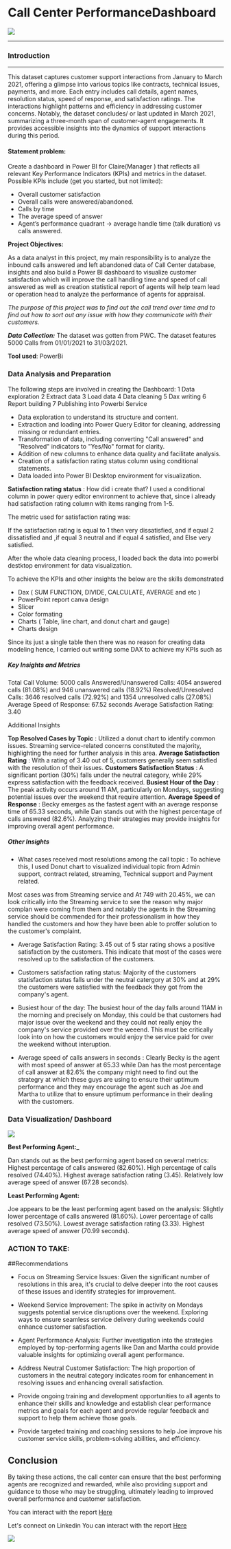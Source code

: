 # Call Center PerformanceDashboard

![](Call_center.jpg)
***

### Introduction 
---

This dataset captures customer support interactions from January to March 2021, offering a glimpse into various topics like contracts, technical issues, payments, and more. Each entry includes call details, agent names, resolution status, speed of response, and satisfaction ratings. The interactions highlight patterns and efficiency in addressing customer concerns. Notably, the dataset concludes/ or last updated in March 2021, summarizing a three-month span of customer-agent engagements. It provides accessible insights into the dynamics of support interactions during this period.

#### Statement problem:

Create a dashboard in Power BI for Claire(Manager ) that reflects all relevant Key Performance Indicators (KPIs) and metrics in the dataset. 
Possible KPIs include (get you started, but not limited):
- Overall customer satisfaction
- Overall calls were answered/abandoned.
- Calls by time
- The average speed of answer
- Agent’s performance quadrant -> average handle time (talk duration) vs calls answered.

**Project Objectives:** 

As a data analyst in this project, my main responsibility is to analyze the inbound calls answered and left abandoned data of Call Center database, insights and also build a Power BI dashboard to visualize customer satisfaction which will improve the call handling time and speed of call answered as well as creation statistical report of agents will help team lead or operation head to analyze the performance of agents for appraisal.


_The purpose of this project was to find out the call trend over time and to find out how to sort out any issue with how they communicate with their customers._

_**Data Collection:**_ The dataset was gotten from PWC. The dataset features 5000 Calls from 01/01/2021 to 31/03/2021.


**Tool used**: PowerBi 

### Data Analysis and Preparation 

The following steps are involved in creating the Dashboard: 
1 Data exploration
2 Extract data 
3 Load data 
4 Data cleaning
5 Dax writing 
6 Report building 
7 Publishing into Powerbi Service 


- Data exploration to understand its structure and content.
- Extraction and loading into Power Query Editor for cleaning, addressing missing or redundant entries.
- Transformation of data, including converting "Call answered" and "Resolved" indicators to "Yes/No" format for clarity.
- Addition of new columns to enhance data quality and facilitate analysis.
- Creation of a satisfaction rating status column using conditional statements.
- Data loaded into Power BI Desktop environment for visualization.


**Satisfaction rating status** : How did i create that? I used a conditional column in power query editor environment to achieve that, since i already had satisfaction rating column with items ranging from 1-5. 

The metric used for satisfaction rating was:

If the satisfaction rating is equal to 1 then very dissatisfied, and if equal 2 dissatisfied and ,if equal 3 neutral and if equal 4 satisfied, and Else very satisfied. 

After the whole data cleaning process, I loaded back the data into powerbi destktop environment for data visualization. 

To achieve the KPIs and other insights the below are the skills demonstrated 
- Dax ( SUM FUNCTION, DIVIDE, CALCULATE, AVERAGE and etc )
- PowerPoint report canva design 
- Slicer 
- Color formating 
- Charts ( Table, line chart, and donut chart and gauge)
- Charts design 


Since its just a single table then there was no reason for creating data modeling hence, I carried out writing some DAX to achieve my KPIs such as 

##### Key Insights and Metrics

Total Call Volume: 5000 calls
Answered/Unanswered Calls: 4054 answered calls (81.08%) and 946 unanswered calls (18.92%)
Resolved/Unresolved Calls: 3646 resolved calls (72.92%) and 1354 unresolved calls (27.08%)
Average Speed of Response: 67.52 seconds
Average Satisfaction Rating: 3.40

Additional Insights 

**Top Resolved Cases by Topic** : Utilized a donut chart to identify common issues. Streaming service-related concerns constituted the majority, highlighting the need for further analysis in this area.
**Average Satisfaction Rating** : With a rating of 3.40 out of 5, customers generally seem satisfied with the resolution of their issues.
**Customers Satisfaction Status** : A significant portion (30%) falls under the neutral category, while 29% express satisfaction with the feedback received.
**Busiest Hour of the Day** : The peak activity occurs around 11 AM, particularly on Mondays, suggesting potential issues over the weekend that require attention.
**Average Speed of Response** : Becky emerges as the fastest agent with an average response time of 65.33 seconds, while Dan stands out with the highest percentage of calls answered (82.6%). Analyzing their strategies may provide insights for improving overall agent performance.


##### Other Insights 
- What cases received most resolutions among the call topic : To achieve this, I used Donut chart to visualized individual topic from Admin support, contract related, streaming, Technical support  and Payment related. 

Most cases was from Streaming service and At 749 with 20.45%, we can look critically into the Streaming service to see the reason why major complan were coming from them and notably the agents in the Streaming service should be commended for their professionalism in how they handled the customers and how they have been able to proffer solution to the customer's complaint. 

- Average Satisfaction Rating: 3.45 out of 5 star rating shows a positive satisfaction by the customers. This indicate that most of the cases were resolved up to the satisfaction of the customers. 

- Customers satisfaction rating status: Majority of the customers statisfaction status falls under the neutral catergory at 30% and at 29% the customers were satisfied with the feedback they got from the company's agent. 

- Busiest hour of the day: The busiest hour of the day falls around 11AM in the morning and precisely on Monday, this could be that customers had major issue over the weekend and they could not really enjoy the company's service provided over the weeend. This must be critically look into on how the customers would enjoy the service paid for over the weekend without interuption. 

- Average speed of calls answers in seconds : Clearly Becky is the agent with most speed of answer at 65.33 while Dan has the most percentage of call answer at 82.6% the company might need to find out the strategry at which these guys are using to ensure their uptimum performance and they may encourage the agent such as Joe and Martha to utilize that to ensure uptimum performance in their dealing with the customers.

### Data Visualization/ Dashboard

![](Call_center_dashboard.JPG)

  __**Best Performing Agent**:___

Dan stands out as the best performing agent based on several metrics:
Highest percentage of calls answered (82.60%).
High percentage of calls resolved (74.40%).
Highest average satisfaction rating (3.45).
Relatively low average speed of answer (67.28 seconds).

__**Least Performing Agent**:__

Joe appears to be the least performing agent based on the analysis:
Slightly lower percentage of calls answered (81.60%).
Lower percentage of calls resolved (73.50%).
Lowest average satisfaction rating (3.33).
Highest average speed of answer (70.99 seconds).

### ACTION TO TAKE:

##Recommendations

- Focus on Streaming Service Issues: Given the significant number of resolutions in this area, it's crucial to delve deeper into the root causes of these issues and identify strategies for improvement.

- Weekend Service Improvement: The spike in activity on Mondays suggests potential service disruptions over the weekend. Exploring ways to ensure seamless service delivery during weekends could enhance customer satisfaction.

- Agent Performance Analysis: Further investigation into the strategies employed by top-performing agents like Dan and Martha could provide valuable insights for optimizing overall agent performance.

- Address Neutral Customer Satisfaction: The high proportion of customers in the neutral category indicates room for enhancement in resolving issues and enhancing overall satisfaction.


- Provide ongoing training and development opportunities to all agents to enhance their skills and knowledge and establish clear performance metrics and goals for each agent and provide regular feedback and support to help them achieve those goals.

- Provide targeted training and coaching sessions to help Joe improve his customer service skills, problem-solving abilities, and efficiency.

## Conclusion

By taking these actions, the call center can ensure that the best performing agents are recognized and rewarded, while also providing support and guidance to those who may be struggling, ultimately leading to improved overall performance and customer satisfaction.


You can interact with the report [Here](app.powerbi.com/groups/me/reports/98d9d038-95a9-4384-8df6-9d48dfacbe1e/ReportSection08522ebdfeb28c21b2b9?experience=power-bi)

Let's connect on Linkedin You can interact with the report [Here](https://www.linkedin.com/in/temitopeatanda/)
  
![](Thank_you.JPG)
